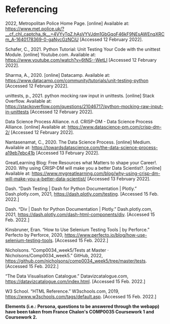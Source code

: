 # Referencing

2022, Metropolitan Police Home Page. [online] Available at: https://www.met.police.uk/?__cf_chl_captcha_tk__=4VYvTqZ.hAsVYVJdm1GbGqoF46kF9NEsAWEnqXRCm_A-1640178369-0-gaNycGzNCiU [Accessed 12 February 2022].

Schafer, C., 2021. Python Tutorial: Unit Testing Your Code with the unittest Module. [online] Youtube.com. Available at: https://www.youtube.com/watch?v=6tNS--WetLI [Accessed 12 February 2022].

Sharma, A., 2020. [online] Datacamp. Available at: https://www.datacamp.com/community/tutorials/unit-testing-python [Accessed 12 February 2022].

unittests, p., 2021. python mocking raw input in unittests. [online] Stack Overflow. Available at: https://stackoverflow.com/questions/21046717/python-mocking-raw-input-in-unittests [Accessed 12 February 2022].

Data Science Process Alliance. n.d. CRISP-DM - Data Science Process Alliance. [online] Available at: <https://www.datascience-pm.com/crisp-dm-2/> [Accessed 12 February 2022].

Nantasenamat, C., 2020. The Data Science Process. [online] Medium. Available at: <https://towardsdatascience.com/the-data-science-process-a19eb7ebc41b> [Accessed 13 February 2022].

GreatLearning Blog: Free Resources what Matters to shape your Career!. 2020. Why using CRISP-DM will make you a better Data Scientist?. [online] Available at: <https://www.mygreatlearning.com/blog/why-using-crisp-dm-will-make-you-a-better-data-scientist/> [Accessed 13 February 2022].

Dash. “Dash Testing | Dash for Python Documentation | Plotly.” Dash.plotly.com, 2021, <https://dash.plotly.com/testing>. [Accessed 15 Feb. 2022.]

Dash. “Div | Dash for Python Documentation | Plotly.” Dash.plotly.com, 2021, <https://dash.plotly.com/dash-html-components/div>. [Accessed 15 Feb. 2022.]

Kinsbruner, Eran. “How to Use Selenium Testing Tools | by Perforce.” Perfecto by Perforce, 2020, <https://www.perfecto.io/blog/how-use-selenium-testing-tools>. [Accessed 15 Feb. 2022.]

Nicholsons. “Comp0034_week5/Tests at Master · Nicholsons/Comp0034_week5.” GitHub, 2022, <https://github.com/nicholsons/comp0034_week5/tree/master/tests>. [Accessed 15 Feb. 2022.]

“The Data Visualisation Catalogue.” Datavizcatalogue.com, <https://datavizcatalogue.com/index.html>. [Accessed 15 Feb. 2022.]

W3 School. “HTML Reference.” W3schools.com, 2019, <https://www.w3schools.com/tags/default.asp>. [Accessed 15 Feb. 2022.]


__Elements (i.e.: Persona, questions to be answered through the webapp) have been taken from France Chalon's COMP0035 Coursework 1 and Coursework 2.__



